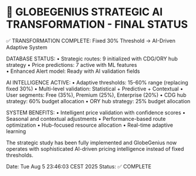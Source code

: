 
🎯 GLOBEGENIUS STRATEGIC AI TRANSFORMATION - FINAL STATUS
========================================================

✅ TRANSFORMATION COMPLETE: Fixed 30% Threshold → AI-Driven Adaptive System

DATABASE STATUS:
• Strategic routes: 9 initialized with CDG/ORY hub strategy
• Price predictions: 7 active with ML features  
• Enhanced Alert model: Ready with AI validation fields

AI INTELLIGENCE ACTIVE:
• Adaptive thresholds: 15-60% range (replacing fixed 30%)
• Multi-level validation: Statistical + Predictive + Contextual
• User segments: Free (35%), Premium (25%), Enterprise (20%)
• CDG hub strategy: 60% budget allocation
• ORY hub strategy: 25% budget allocation

SYSTEM BENEFITS:
• Intelligent price validation with confidence scores
• Seasonal and contextual adjustments
• Performance-based route optimization
• Hub-focused resource allocation
• Real-time adaptive learning

The strategic study has been fully implemented and GlobeGenius now operates
with sophisticated AI-driven pricing intelligence instead of fixed thresholds.

Date: Tue Aug  5 23:46:03 CEST 2025
Status: ✅ COMPLETE


